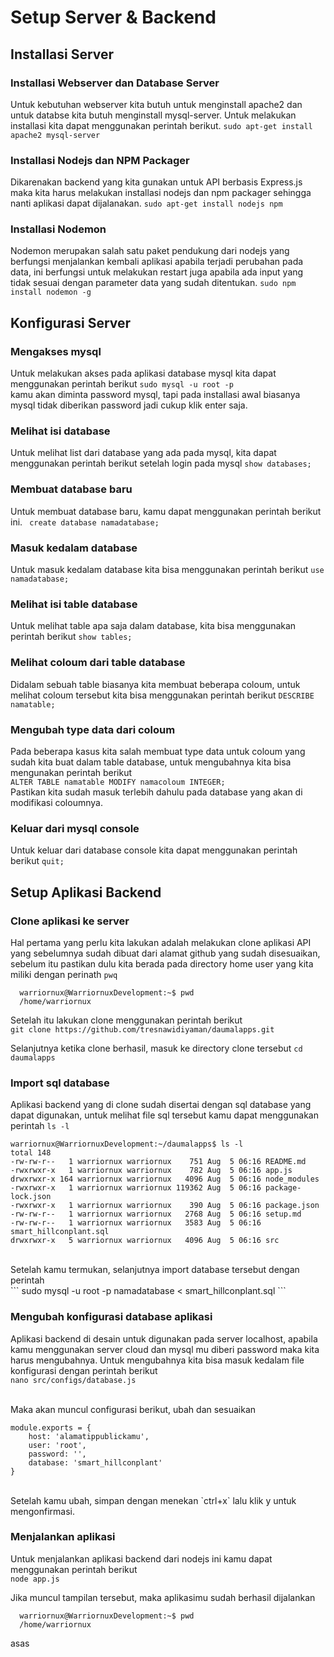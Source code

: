 # Setup Server & Backend

## Installasi Server
### Installasi Webserver dan Database Server
Untuk kebutuhan webserver kita butuh untuk menginstall apache2 dan untuk databse kita butuh menginstall mysql-server. Untuk melakukan installasi kita dapat menggunakan perintah berikut.
` sudo apt-get install apache2 mysql-server `

### Installasi Nodejs dan NPM Packager
Dikarenakan backend yang kita gunakan untuk API berbasis Express.js maka kita harus melakukan installasi nodejs dan npm packager sehingga nanti aplikasi dapat dijalanakan.
` sudo apt-get install nodejs npm `

### Installasi Nodemon 
Nodemon merupakan salah satu paket pendukung dari nodejs yang berfungsi menjalankan kembali aplikasi apabila terjadi perubahan pada data, ini berfungsi untuk melakukan restart juga apabila ada input yang tidak sesuai dengan parameter data yang sudah ditentukan.
` sudo npm install nodemon -g `

## Konfigurasi Server
### Mengakses mysql
Untuk melakukan akses pada aplikasi database mysql kita dapat menggunakan perintah berikut
` sudo mysql -u root -p ` <br>
kamu akan diminta password mysql, tapi pada installasi awal biasanya mysql tidak diberikan password jadi cukup klik enter saja.

### Melihat isi database
Untuk melihat list dari database yang ada pada mysql, kita dapat menggunakan perintah berikut setelah login pada mysql
` show databases; `

### Membuat database baru
Untuk membuat database baru, kamu dapat menggunakan perintah berikut ini.
` create database namadatabase;`

### Masuk kedalam database
Untuk masuk kedalam database kita bisa menggunakan perintah berikut
` use namadatabase; `

### Melihat isi table database
Untuk melihat table apa saja dalam database, kita bisa menggunakan perintah berikut
` show tables; `

### Melihat coloum dari table database
Didalam sebuah table biasanya kita membuat beberapa coloum, untuk melihat coloum tersebut kita bisa menggunakan perintah berikut
` DESCRIBE namatable; `

### Mengubah type data dari coloum
Pada beberapa kasus kita salah membuat type data untuk coloum yang sudah kita buat dalam table database, untuk mengubahnya kita bisa mengunakan perintah berikut<br>
` ALTER TABLE namatable MODIFY namacoloum INTEGER; ` <br>
Pastikan kita sudah masuk terlebih dahulu pada database yang akan di modifikasi coloumnya.

### Keluar dari mysql console
Untuk keluar dari database console kita dapat menggunakan perintah berikut
` quit; `

## Setup Aplikasi Backend
### Clone aplikasi ke server
Hal pertama yang perlu kita lakukan adalah melakukan clone aplikasi API yang sebelumnya sudah dibuat dari alamat github yang sudah disesuaikan, sebelum itu pastikan dulu kita berada pada directory home user yang kita miliki dengan perinath ` pwq ` <br>
```
  warriornux@WarriornuxDevelopment:~$ pwd
  /home/warriornux 
```
Setelah itu lakukan clone menggunakan perintah berikut <br>
` git clone https://github.com/tresnawidiyaman/daumalapps.git ` <br>

Selanjutnya ketika clone berhasil, masuk ke directory clone tersebut ` cd daumalapps `

### Import sql database
Aplikasi backend yang di clone sudah disertai dengan sql database yang dapat digunakan, untuk melihat file sql tersebut kamu dapat menggunakan perintah `ls -l`<br>
```
warriornux@WarriornuxDevelopment:~/daumalapps$ ls -l
total 148
-rw-rw-r--   1 warriornux warriornux    751 Aug  5 06:16 README.md
-rwxrwxr-x   1 warriornux warriornux    782 Aug  5 06:16 app.js
drwxrwxr-x 164 warriornux warriornux   4096 Aug  5 06:16 node_modules
-rwxrwxr-x   1 warriornux warriornux 119362 Aug  5 06:16 package-lock.json
-rwxrwxr-x   1 warriornux warriornux    390 Aug  5 06:16 package.json
-rw-rw-r--   1 warriornux warriornux   2768 Aug  5 06:16 setup.md
-rw-rw-r--   1 warriornux warriornux   3583 Aug  5 06:16 smart_hillconplant.sql
drwxrwxr-x   5 warriornux warriornux   4096 Aug  5 06:16 src
```
<br>
Setelah kamu termukan, selanjutnya import database tersebut dengan perintah <br>
``` sudo mysql -u root -p namadatabase < smart_hillconplant.sql ```

### Mengubah konfigurasi database aplikasi
Aplikasi backend di desain untuk digunakan pada server localhost, apabila kamu menggunakan server cloud dan mysql mu diberi password maka kita harus mengubahnya.
Untuk mengubahnya kita bisa masuk kedalam file konfigurasi dengan perintah berikut <br>
` nano src/configs/database.js ` <br><br>

Maka akan muncul configurasi berikut, ubah dan sesuaikan<br>
```
module.exports = {
    host: 'alamatippublickamu',
    user: 'root',
    password: '',
    database: 'smart_hillconplant'
}
```
<br>
Setelah kamu ubah, simpan dengan menekan `ctrl+x` lalu klik y untuk mengonfirmasi.

### Menjalankan aplikasi
Untuk menjalankan aplikasi backend dari nodejs ini kamu dapat menggunakan perintah berikut<br>
`node app.js` <br>

Jika muncul tampilan tersebut, maka aplikasimu sudah berhasil dijalankan<br>
```
  warriornux@WarriornuxDevelopment:~$ pwd
  /home/warriornux 
```

asas

